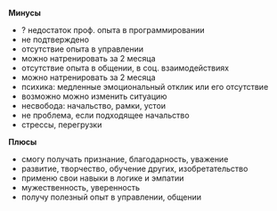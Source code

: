 **Минусы**
- ? недостаток проф. опыта в программировании
 - не подтверждено
- отсутствие опыта в управлении
 - можно натренировать за 2 месяца
- отсутствие опыта в общении, в соц. взаимодействиях
 - можно натренировать за 2 месяца
- психика: медленные эмоциональный отклик или его отсутствие
 - возможно можно изменить ситуацию
- несвобода: начальство, рамки, устои
 - не проблема, если подходящее начальство
- стрессы, перегрузки

**Плюсы**
- смогу получать признание, благодарность, уважение
- развитие, творчество, обучение других, изобретательство
- применю свои навыки в логике и эмпатии
- мужественность, уверенность
- получу полезный опыт в управлении, общении